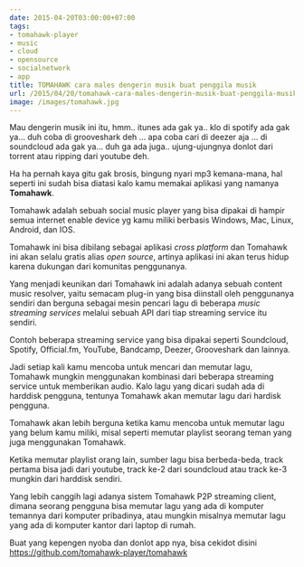 ```yaml
---
date: 2015-04-20T03:00:00+07:00
tags:
- tomahawk-player
- music
- cloud
- opensource
- socialnetwork
- app
title: TOMAHAWK cara males dengerin musik buat penggila musik
url: /2015/04/20/tomahawk-cara-males-dengerin-musik-buat-penggila-musik/
image: /images/tomahawk.jpg
---
```


Mau dengerin musik ini itu, hmm.. itunes ada gak ya.. klo di spotify ada gak ya... duh coba di grooveshark deh ... apa coba cari di deezer aja ... di soundcloud ada gak ya... duh ga ada juga.. ujung-ujungnya donlot dari torrent atau ripping dari youtube deh.

Ha ha pernah kaya gitu gak brosis, bingung nyari mp3 kemana-mana, hal seperti ini sudah bisa diatasi kalo kamu memakai aplikasi yang namanya **Tomahawk**.

Tomahawk adalah sebuah social music player yang bisa dipakai di hampir semua internet enable device yg kamu miliki berbasis Windows, Mac, Linux, Android, dan IOS.

Tomahawk ini bisa dibilang sebagai aplikasi _cross platform_ dan Tomahawk ini akan selalu gratis alias _open source_, artinya aplikasi ini akan terus hidup karena dukungan dari komunitas penggunanya.

Yang menjadi keunikan dari Tomahawk ini adalah adanya sebuah content music resolver, yaitu semacam plug-in yang bisa diinstall oleh penggunanya sendiri dan berguna sebagai mesin pencari lagu di beberapa _music streaming services_ melalui sebuah API dari tiap streaming service itu sendiri.

Contoh beberapa streaming service yang bisa dipakai seperti Soundcloud, Spotify, Official.fm, YouTube, Bandcamp, Deezer, Grooveshark dan lainnya.

Jadi setiap kali kamu mencoba untuk mencari dan memutar lagu, Tomahawk mungkin menggunakan kombinasi dari beberapa streaming service untuk memberikan audio. Kalo lagu yang dicari sudah ada di harddisk pengguna, tentunya Tomahawk akan memutar lagu dari hardisk pengguna.

Tomahawk akan lebih berguna ketika kamu mencoba untuk memutar lagu yang belum kamu miliki, misal seperti memutar playlist seorang teman yang juga menggunakan Tomahawk.

Ketika memutar playlist orang lain, sumber lagu bisa berbeda-beda, track pertama bisa jadi dari youtube, track ke-2 dari soundcloud atau track ke-3 mungkin dari harddisk sendiri.

Yang lebih canggih lagi adanya sistem Tomahawk P2P streaming client, dimana seorang pengguna bisa memutar lagu yang ada di komputer temannya dari komputer pribadinya, atau mungkin misalnya memutar lagu yang ada di komputer kantor dari laptop di rumah.

Buat yang kepengen nyoba dan donlot app nya, bisa cekidot disini  
<https://github.com/tomahawk-player/tomahawk>
